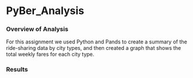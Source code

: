 # PyBer_Analysis

### Overview of Analysis
For this assignment we used Python and Pands to create a summary of the ride-sharing data by city types, and then created a graph that shows the total weekly fares for each city type.

### Results
